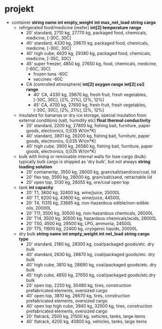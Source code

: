 # projekt
* container **string name** **int empty_weight** **int max_net_load** **string cargo**
  * refrigerated food/medicine (reefer) **int[2] temperature range**
    * 20' standard, 2710 kg, 27770 kg, packaged food, chemicals, medicine, [-30C, 30C]
    * 40' standard, 4330 kg, 29670 kg, packaged food, chemicals, medicine, [-30C, 30C]
    * 40' high cube, 4620 kg, 29380 kg, packaged food, chemicals, medicine, [-35C, 30C]
    * 45' super freezer, 4850 kg, 27650 kg, food, chemicals, medicine, [-60C, 30C]
      * frozen tuna -60C
      * vaccines -60C
    * CA (controlled atmosphere) **int[2] oxygen range** **int[2] co2 range**
      * 40' CA, 4330 kg, 29670 kg, fresh fruit, fresh vegetables, [-30C, 30C], [2%, 21%], [2%, 12%]
      * 45' CA, 4700 kg, 27650 kg, fresh fruit, fresh vegetables, [-30C, 30C], [2%, 21%], [2%, 12%]
  * insulated for bananas or dry ice storage, special insulation from external conditions (salt, humidity etc) **float thermal conductivity**
    * 20' standard, 2200 kg, 27800 kg, fishing bait, furniture, paper goods, electronics, 0,035 W/(m*K)
    * 40' standard, 3801 kg, 26200 kg, fishing bait, furniture, paper goods, electronics, 0,035 W/(m*K)
    * 40' high cube, 3900 kg, 26580 kg, fishing bait, furniture, paper goods, electronics, 0,035 W/(m*K)
  * bulk with lining or removable internal walls for lose cargo (bulk). typically bulk cargo is shipped as 'dry bulk', but not always **string loading solution**
    * 20' containertip, 3550 kg, 28000 kg, grain/salt/sand/ore/coal, lid
    * 20' flex top, 3560 kg, 28000 kg, grain/salt/sand, retractable lid
    * 20' open top, 3130 kg, 28055 kg, ore/coal open top
  * tank **int capacity**
    * 20' T1, 3600 kg, 32400 kg, wine/juice, 25000L
    * 40' T1, 6200 kg, 43600 kg, wine/juice, 44500L
    * 20' T4, 11315 kg, 23685 kg, non-hazardous edible/non-edible oils, 20000L
    * 20' T11, 3500 kg, 30500 kg, non-hazardous chemicals, 26000L
    * 20' T14, 3500 kg, 30500 kg, hazardous chemicals/acids, 26000L
    * 20' T50, 4500 kg, 29500 kg, LPG, ammonia, 24500L
    * 20' T75, 11600 kg, 22400 kg, cryogenic liquids, 20000L
  * dry bulk **string name** **int empty_weight** **int net_load** **string cargo type**
    * 20' standard, 2180 kg, 28300 kg, coal/packaged goods/etc. dry bulk
    * 40' standard, 2630 kg, 28870 kg, coal/packaged goods/etc. dry bulk
    * 40' high cube, 3810 kg, 28690 kg, coal/packaged goods/etc. dry bulk
    * 45' high cube, 4850 kg, 27650 kg, coal/packaged goods/etc.dry bulk
    * 20' open top, 2250 kg, 30480 kg, tires, construction prefabricated elements, oversized cargo
    * 40' open top, 3810 kg, 26670 kg, tires, construction prefabricated elements, oversized cargo
    * 40' open top high cube, 3940 kg, 32500 kg, tires, construction prefabricated elements, oversized cargo
    * 20' flatrack, 2500 kg, 21500 kg, vehicles, tanks, large items
    * 40' flatrack, 4200 kg, 40800 kg, vehicles, tanks, large items
